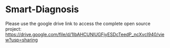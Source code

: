 # Smart-Diagnosis

Please use the google drive link to access the complete open source project:
https://drive.google.com/file/d/1IbAHCUNlUGFjyESDcTeedP_ncXvcI940/view?usp=sharing
